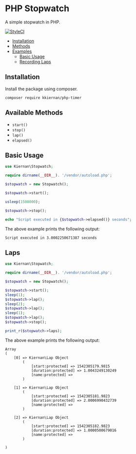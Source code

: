 # PHP Stopwatch

A simple stopwatch in PHP.

[![StyleCI](https://styleci.io/repos/75639006/shield?branch=master)](https://styleci.io/repos/75639006)

<!-- START doctoc generated TOC please keep comment here to allow auto update -->
<!-- DON'T EDIT THIS SECTION, INSTEAD RE-RUN doctoc TO UPDATE -->


- [Installation](#installation)
- [Methods](#methods)
- [Examples](#examples)
  - [Basic Usage](#basic-usage)
  - [Recording Laps](#recording-laps)

<!-- END doctoc generated TOC please keep comment here to allow auto update -->

## Installation

Install the package using composer.

```
composer require kkiernan/php-timer
```

## Available Methods

- `start()`
- `stop()`
- `lap()`
- `elapsed()`

## Basic Usage

```php
use Kiernan\Stopwatch;

require dirname(__DIR__). '/vendor/autoload.php';

$stopwatch = new Stopwatch();

$stopwatch->start();

usleep(1500000);

$stopwatch->stop();

echo "Script executed in {$stopwatch->elapsed()} seconds";
```

The above example prints the following output:

```
Script executed in 3.0002250671387 seconds
```

## Laps

```php
use Kiernan\Stopwatch;

require dirname(__DIR__). '/vendor/autoload.php';

$stopwatch = new Stopwatch();

$stopwatch->start();
sleep(1);
$stopwatch->lap();
sleep(2);
$stopwatch->lap();
sleep(1);
$stopwatch->lap();
$stopwatch->stop();

print_r($stopwatch->laps);
```

The above example prints the following output:

```
Array
(
    [0] => Kiernan\Lap Object
        (
            [start:protected] => 1542305179.9815
            [duration:protected] => 1.0043249130249
            [name:protected] =>
        )

    [1] => Kiernan\Lap Object
        (
            [start:protected] => 1542305181.9823
            [duration:protected] => 2.0006990432739
            [name:protected] =>
        )

    [2] => Kiernan\Lap Object
        (
            [start:protected] => 1542305182.9823
            [duration:protected] => 1.0000500679016
            [name:protected] =>
        )

)
```
